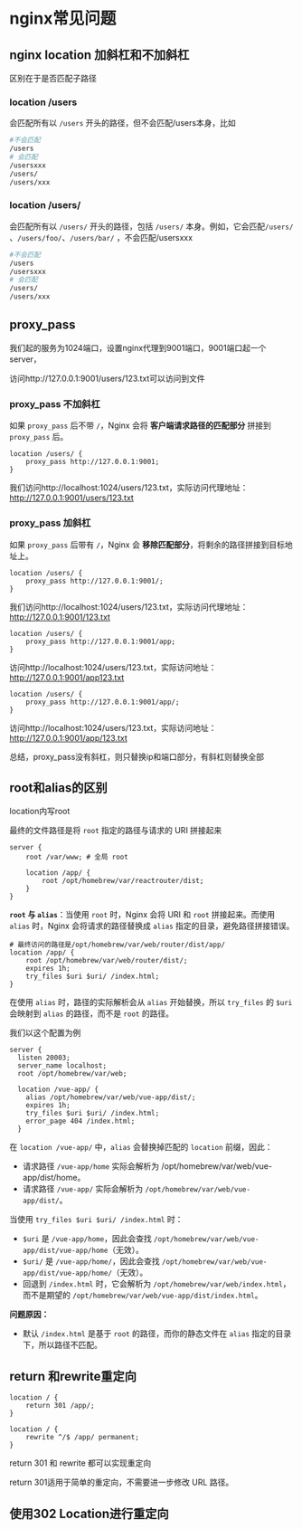 # nginx常见问题

## nginx location 加斜杠和不加斜杠

区别在于是否匹配子路径

### location /users

 会匹配所有以 `/users` 开头的路径，但不会匹配/users本身，比如

```sh
#不会匹配
/users 
# 会匹配
/usersxxx
/users/
/users/xxx
```

### location /users/ 

会匹配所有以 `/users/` 开头的路径，包括 `/users/` 本身。例如，它会匹配`/users/` 、`/users/foo/`、`/users/bar/` ，不会匹配/usersxxx

```sh
#不会匹配
/users
/usersxxx
# 会匹配
/users/
/users/xxx
```



## proxy_pass

我们起的服务为1024端口，设置nginx代理到9001端口，9001端口起一个server，

访问http://127.0.0.1:9001/users/123.txt可以访问到文件

### proxy_pass 不加斜杠

如果 `proxy_pass` 后不带 `/`，Nginx 会将 **客户端请求路径的匹配部分** 拼接到 `proxy_pass` 后。

```nginx
location /users/ {
    proxy_pass http://127.0.0.1:9001;
}
```

我们访问http://localhost:1024/users/123.txt，实际访问代理地址：http://127.0.0.1:9001/users/123.txt

### proxy_pass 加斜杠

如果 `proxy_pass` 后带有 `/`，Nginx 会 **移除匹配部分**，将剩余的路径拼接到目标地址上。

```nginx
location /users/ {
    proxy_pass http://127.0.0.1:9001/;
}
```

我们访问http://localhost:1024/users/123.txt，实际访问代理地址：http://127.0.0.1:9001/123.txt

```nginx
location /users/ {
    proxy_pass http://127.0.0.1:9001/app;
}
```

访问http://localhost:1024/users/123.txt，实际访问地址：http://127.0.0.1:9001/app123.txt

```nginx
location /users/ {
    proxy_pass http://127.0.0.1:9001/app/;
}
```

访问http://localhost:1024/users/123.txt，实际访问地址：http://127.0.0.1:9001/app/123.txt

总结，proxy_pass没有斜杠，则只替换ip和端口部分，有斜杠则替换全部



## root和alias的区别

location内写root

最终的文件路径是将 `root` 指定的路径与请求的 URI 拼接起来

```nginx
server {
    root /var/www; # 全局 root

    location /app/ {
        root /opt/homebrew/var/reactrouter/dist;
    }
}
```



**`root` 与 `alias`**：当使用 `root` 时，Nginx 会将 URI 和 `root` 拼接起来。而使用 `alias` 时，Nginx 会将请求的路径替换成 `alias` 指定的目录，避免路径拼接错误。

```nginx
# 最终访问的路径是/opt/homebrew/var/web/router/dist/app/
location /app/ {
    root /opt/homebrew/var/web/router/dist/;
    expires 1h;
    try_files $uri $uri/ /index.html;
}
```



在使用 `alias` 时，路径的实际解析会从 `alias` 开始替换，所以 `try_files` 的 `$uri` 会映射到 `alias` 的路径，而不是 `root` 的路径。

我们以这个配置为例

```nginx
server {
  listen 20003;
  server_name localhost;
  root /opt/homebrew/var/web;

  location /vue-app/ {
    alias /opt/homebrew/var/web/vue-app/dist/;
    expires 1h;
    try_files $uri $uri/ /index.html;
    error_page 404 /index.html;
  }
```

在 `location /vue-app/` 中，`alias` 会替换掉匹配的 `location` 前缀，因此：

- 请求路径 `/vue-app/home` 实际会解析为 /opt/homebrew/var/web/vue-app/dist/home。
- 请求路径 `/vue-app/` 实际会解析为 `/opt/homebrew/var/web/vue-app/dist/`。

当使用 `try_files $uri $uri/ /index.html` 时：

- `$uri` 是 `/vue-app/home`，因此会查找 `/opt/homebrew/var/web/vue-app/dist/vue-app/home`（无效）。
- `$uri/` 是 `/vue-app/home/`，因此会查找 `/opt/homebrew/var/web/vue-app/dist/vue-app/home/`（无效）。
- 回退到 `/index.html` 时，它会解析为 `/opt/homebrew/var/web/index.html`，而不是期望的 `/opt/homebrew/var/web/vue-app/dist/index.html`。

**问题原因：**

- 默认 `/index.html` 是基于 `root` 的路径，而你的静态文件在 `alias` 指定的目录下，所以路径不匹配。



## return 和rewrite重定向

```nginx
location / {
    return 301 /app/;
}

location / {
    rewrite ^/$ /app/ permanent;
}
```

return 301 和 rewrite 都可以实现重定向

return 301适用于简单的重定向，不需要进一步修改 URL 路径。



## 使用302 Location进行重定向



